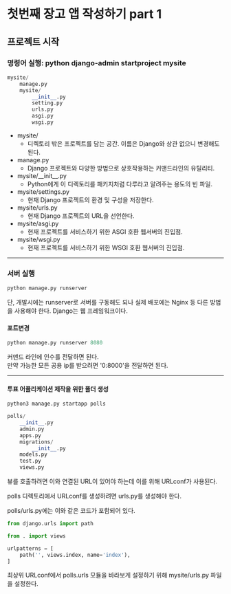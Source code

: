 # 첫번째 장고 앱 작성하기 part 1

## 프로젝트 시작 
### 명령어 실행: python django-admin startproject mysite

```python
mysite/
    manage.py
    mysite/
        __init__.py
        setting.py
        urls.py
        asgi.py
        wsgi.py
```
* mysite/ 
  * 디렉토리 밖은 프로젝트를 담는 공간. 이름은 Django와 상관 없으니 변경해도 된다.
* manage.py 
  * Django 프로젝트와 다양한 방법으로 상호작용하는 커맨드라인의 유틸리티.
* mysite/\_\_init\_\_.py
  * Python에게 이 디렉토리를 패키지처럼 다루라고 알려주는 용도의 빈 파일.
* mysite/settings.py
  * 현재 Django 프로젝트의 환경 및 구성을 저장한다.
* mysite/urls.py
  * 현재 Django 프로젝트의 URL을 선언한다.
* mysite/asgi.py 
  * 현재 프로젝트를 서비스하기 위한 ASGI 호환 웹서버의 진입점.
* mysite/wsgi.py
  * 현재 프로젝트를 서비스하기 위한 WSGI 호환 웹서버의 진입점.
___
### 서버 실행
```python
python manage.py runserver
```
단, 개발시에는 runserver로 서버를 구동해도 되나 실제 배포에는 Nginx 등 다른 방법을 사용해야 한다. Django는 웹 프레임워크이다.

#### 포트변경
```python
python manage.py runserver 8080
```
커맨드 라인에 인수를 전달하면 된다.   
만약 가능한 모든 공용 ip를 받으려면 '0:8000'을 전달하면 된다.
___
#### 투표 어플리케이션 제작을 위한 폴더 생성
```python
python3 manage.py startapp polls

polls/
    __init__.py
    admin.py
    apps.py
    migrations/
        __init__.py
    models.py
    test.py
    views.py
```
뷰를 호출하려면 이와 연결된 URL이 있어야 하는데 이를 위해 URLconf가 사용된다.

polls 디렉토리에서 URLconf를 생성하려면 urls.py를 생성해야 한다.

polls/urls.py에는 이와 같은 코드가 포함되어 있다.
```python
from django.urls import path

from . import views

urlpatterns = [
    path('', views.index, name='index'),
]
```
최상위 URLconf에서 polls.urls 모듈을 바라보게 설정하기 위해 
mysite/urls.py 파일을 설정한다.

